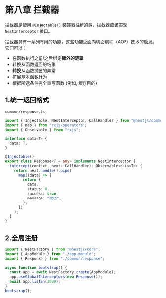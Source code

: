 # 第八章 拦截器

拦截器是使用 `@Injectable()` 装饰器注解的类，拦截器应该实现 `NestInterceptor` 接口。

拦截器具有一系列有用的功能，这些功能受面向切面编程（AOP）技术的启发。它们可以：

- 在函数执行之前/之后绑定**额外的逻辑**
- 转换从函数返回的结果
- **转换**从函数抛出的异常
- 扩展基本函数行为
- 根据所选条件完全重写函数 (例如, 缓存目的)

## 1.统一返回格式

`common/response.ts`

```ts
import { Injectable, NestInterceptor, CallHandler } from "@nestjs/common";
import { map } from "rxjs/operators";
import { Observable } from "rxjs";

interface data<T> {
  data: T;
}

@Injectable()
export class Response<T = any> implements NestInterceptor {
  intercept(context, next: CallHandler): Observable<data<T>> {
    return next.handle().pipe(
      map((data) => {
        return {
          data,
          status: 0,
          success: true,
          message: "成功",
        };
      })
    );
  }
}
```

## 2.全局注册

```ts
import { NestFactory } from "@nestjs/core";
import { AppModule } from "./app.module";
import { Response } from "./common/response";

async function bootstrap() {
  const app = await NestFactory.create(AppModule);
  app.useGlobalInterceptors(new Response());
  await app.listen(3000);
}
bootstrap();
```

<Valine></Valine>
